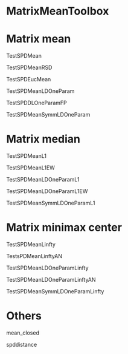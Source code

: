 # MatrixMeanToolbox

# Matrix mean

TestSPDMean

TestSPDMeanRSD

TestSPDEucMean

TestSPDMeanLDOneParam

TestSPDDLOneParamFP

TestSPDMeanSymmLDOneParam




# Matrix median

TestSPDMeanL1

TestSPDMeanL1EW

TestSPDMeanLDOneParamL1

TestSPDMeanLDOneParamL1EW

TestSPDMeanSymmLDOneParamL1




# Matrix minimax center

TestSPDMeanLinfty

TestsPDMeanLinftyAN

TestSPDMeanLDOneParamLinfty

TestSPDMeanLDOneParamLinftyAN

TestSPDMeanSymmLDOneParamLinfty



# Others

mean_closed

spddistance
